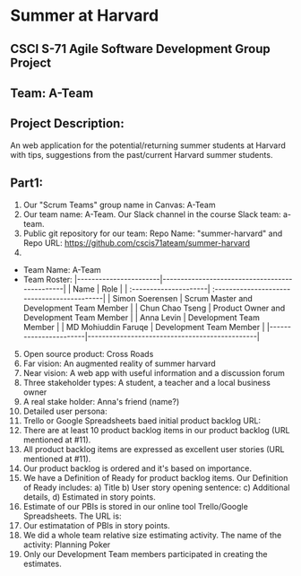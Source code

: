 # Summer at Harvard
## CSCI S-71 Agile Software Development Group Project
## Team: A-Team
## Project Description: 
An web application for the potential/returning summer students at Harvard with tips, suggestions from the past/current Harvard summer students.


## Part1:
1. Our "Scrum Teams" group name in Canvas: A-Team
2. Our team name: A-Team. Our Slack channel in the course Slack team: a-team.
3. Public git repository for our team: Repo Name: "summer-harvard" and Repo URL: https://github.com/cscis71ateam/summer-harvard 
4.  
* Team Name: A-Team
* Team Roster:
|-----------------------|-----------------------------------------------|
| Name                  |   Role                                        |
| :---------------------|   :-------------------------------------------|
| Simon Soerensen       |   Scrum Master and Development Team Member    |
| Chun Chao Tseng       |   Product Owner and Development Team Member   |
| Anna Levin            |   Development Team Member                     |
| MD Mohiuddin Faruqe   |   Development Team Member                     |
|-----------------------|-----------------------------------------------|

5. Open source product: Cross Roads
6. Far vision: An augmented reality of summer harvard
7. Near vision: A web app with useful information and a discussion forum
8. Three stakeholder types: A student, a teacher and a local business owner
9. A real stake holder: Anna's friend (name?)
10. Detailed user persona: 
11. Trello or Google Spreadsheets baed initial product backlog URL: 
12. There are at least 10 product backlog items in our product backlog (URL mentioned at #11).
13. All product backlog items are expressed as excellent user stories (URL mentioned at #11).
14. Our product backlog is ordered and it's based on importance. 
15. We have a Definition of Ready for product backlog items. Our Definition of Ready includes: a) Title b) User story opening sentence: c) Additional details, d) Estimated in story points. 
16. Estimate of our PBIs is stored in our online tool Trello/Google Spreadsheets. The URL is:
17. Our estimatation of PBIs in story points.
18. We did a whole team relative size estimating activity. The name of the activity: Planning Poker
18. Only our Development Team members participated in creating the estimates. 

